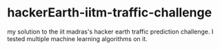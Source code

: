 # hackerEarth-iitm-traffic-challenge
my solution to the iit madras's  hacker earth traffic prediction challenge. 
I tested multiple machine learning algorithms on it.
